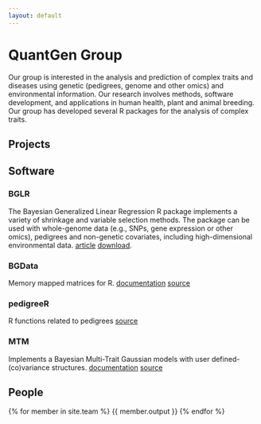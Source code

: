 ```yaml
---
layout: default
---
```


QuantGen Group
========

Our group is interested in the analysis and prediction of complex traits and diseases using genetic (pedigrees, genome and other omics) and environmental information. Our research involves methods, software development, and applications in human health, plant and animal breeding. Our group has developed several R packages for the analysis of complex traits.


## Projects

## Software

### BGLR   

The Bayesian Generalized Linear Regression R package implements a variety of shrinkage and variable selection methods. The package can be used with whole-genome data (e.g., SNPs, gene expression or other omics), pedigrees and non-genetic covariates, including high-dimensional environmental data. [article](http://www.genetics.org/content/198/2/483.full.pdf+html)     [download](http://cran.r-project.org/web/packages/BGLR/index.html).


### BGData

Memory mapped matrices for R.  [documentation](https://github.com/QuantGen/BGData/wiki)   [source](https://github.com/QuantGen/BGData/wiki)


### pedigreeR

R functions related to pedigrees  [source](https://github.com/Rpedigree/pedigreeR)

### MTM

Implements a Bayesian Multi-Trait Gaussian models with user defined- (co)variance structures.    [documentation](https://www.dropbox.com/s/5tlr8hotsvcyam4/MTM%20documentation%20V2.docx?dl=0) [source](https://www.dropbox.com/s/neyva73riidcfh5/MTM.R?dl=0)

People
------

{% for member in site.team %}
{{ member.output }}
{% endfor %}

